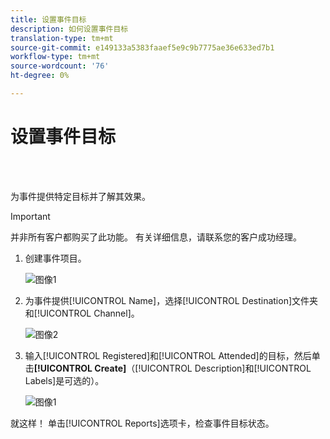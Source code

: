 ```yaml
---
title: 设置事件目标
description: 如何设置事件目标
translation-type: tm+mt
source-git-commit: e149133a5383faaef5e9c9b7775ae36e633ed7b1
workflow-type: tm+mt
source-wordcount: '76'
ht-degree: 0%

---
```



# 设置事件目标

<br> 

为事件提供特定目标并了解其效果。

>[!IMPORTANT]
>并非所有客户都购买了此功能。 有关详细信息，请联系您的客户成功经理。

1. 创建事件项目。

   ![图像1](/help/sky/assets/event-programs/setting-event-goals/setting-event-goals-1.png)

1. 为事件提供[!UICONTROL Name]，选择[!UICONTROL Destination]文件夹和[!UICONTROL Channel]。

   ![图像2](/help/sky/assets/event-programs/setting-event-goals/setting-event-goals-2.png)

1. 输入[!UICONTROL Registered]和[!UICONTROL Attended]的目标，然后单击&#x200B;**[!UICONTROL Create]**（[!UICONTROL Description]和[!UICONTROL Labels]是可选的）。

   ![图像1](/help/sky/assets/event-programs/setting-event-goals/setting-event-goals-3.png)

就这样！ 单击[!UICONTROL Reports]选项卡，检查事件目标状态。
